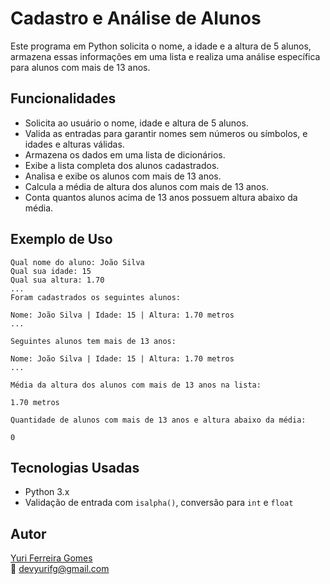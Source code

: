 # Cadastro e Análise de Alunos

Este programa em Python solicita o nome, a idade e a altura de 5 alunos, armazena essas informações em uma lista e realiza uma análise específica para alunos com mais de 13 anos.

## Funcionalidades

- Solicita ao usuário o nome, idade e altura de 5 alunos.
- Valida as entradas para garantir nomes sem números ou símbolos, e idades e alturas válidas.
- Armazena os dados em uma lista de dicionários.
- Exibe a lista completa dos alunos cadastrados.
- Analisa e exibe os alunos com mais de 13 anos.
- Calcula a média de altura dos alunos com mais de 13 anos.
- Conta quantos alunos acima de 13 anos possuem altura abaixo da média.

## Exemplo de Uso
```
Qual nome do aluno: João Silva
Qual sua idade: 15
Qual sua altura: 1.70
...
Foram cadastrados os seguintes alunos:

Nome: João Silva | Idade: 15 | Altura: 1.70 metros
...

Seguintes alunos tem mais de 13 anos:

Nome: João Silva | Idade: 15 | Altura: 1.70 metros
...

Média da altura dos alunos com mais de 13 anos na lista:

1.70 metros

Quantidade de alunos com mais de 13 anos e altura abaixo da média:

0
```
## Tecnologias Usadas

- Python 3.x  
- Validação de entrada com `isalpha()`, conversão para `int` e `float`  

## Autor

[Yuri Ferreira Gomes](https://github.com/devyurifg)  
📧 devyurifg@gmail.com